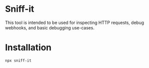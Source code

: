 # Sniff-it

This tool is intended to be used for inspecting HTTP requests, debug webhooks, and basic debugging use-cases.

# Installation

```
npx sniff-it
```